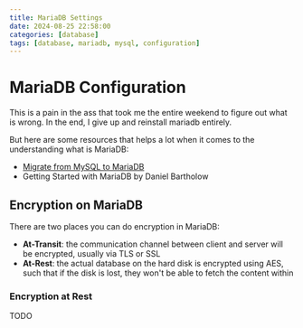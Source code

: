 ```yaml
---
title: MariaDB Settings
date: 2024-08-25 22:58:00
categories: [database]
tags: [database, mariadb, mysql, configuration]
---
```


# MariaDB Configuration

This is a pain in the ass that took me the entire weekend to figure out what is wrong. In the end, I give up and reinstall mariadb entirely.

But here are some resources that helps a lot when it comes to the understanding what is MariaDB:

- [Migrate from MySQL to MariaDB](https://codewithsusan.com/notes/migrate-mysql-to-mariadb)
- Getting Started with MariaDB by Daniel Bartholow

## Encryption on MariaDB

There are two places you can do encryption in MariaDB:

- **At-Transit**: the communication channel between client and server will be encrypted, usually via TLS or SSL
- **At-Rest**: the actual database on the hard disk is encrypted using AES, such that if the disk is lost, they won't be able to fetch the content within

### Encryption at Rest

TODO
